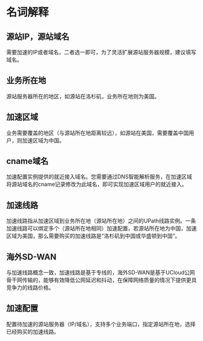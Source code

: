 

# 名词解释

## 源站IP，源站域名

需要加速的IP或者域名，二者选一即可，为了灵活扩展源站服务器规模，建议填写域名。

## 业务所在地

源站服务器所在的地区，如源站在洛杉矶，业务所在地则为美国。

## 加速区域

业务需要覆盖的地区（与源站所在地距离较远），如源站在美国，需要覆盖中国用户，则加速区域为中国。

## cname域名

加速配置实例提供的就近接入域名。您需要通过DNS智能解析服务，在加速区域将源站域名的cname记录修改为此域名，即可实现加速区域用户的就近接入。

## 加速线路

加速线路指从加速区域到业务所在地（源站所在地）之间的UPath线路实例。一条加速线路可以绑定多个（源站所在地相同）加速配置，若源站所在地为中国，加速区域为美国，那么需要购买的加速线路是“洛杉矶到中国或华盛顿到中国”。

## 海外SD-WAN

与加速线路概念一致，加速线路是基于专线的，海外SD-WAN是基于UCloud公网⻣干⽹传输的，能够有效降低公网延迟和抖动，在保障网络质量的情况下提供更具竞争力的线路价格。

## 加速配置

配置待加速的源站服务器（IP/域名），支持多个业务端口，指定源站所在地，选择已经购买的加速线路。
